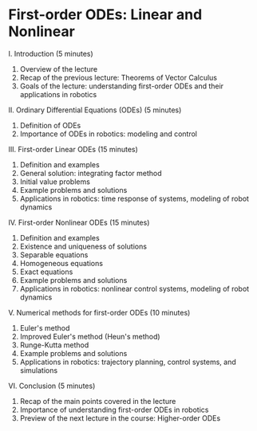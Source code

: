 # First-order ODEs: Linear and Nonlinear

I. Introduction (5 minutes)

1. Overview of the lecture
1. Recap of the previous lecture: Theorems of Vector Calculus
1. Goals of the lecture: understanding first-order ODEs and their applications in robotics

II. Ordinary Differential Equations (ODEs) (5 minutes)

1. Definition of ODEs
1. Importance of ODEs in robotics: modeling and control

III. First-order Linear ODEs (15 minutes)

1. Definition and examples
1. General solution: integrating factor method
1. Initial value problems
1. Example problems and solutions
1. Applications in robotics: time response of systems, modeling of robot dynamics

IV. First-order Nonlinear ODEs (15 minutes)

1. Definition and examples
1. Existence and uniqueness of solutions
1. Separable equations
1. Homogeneous equations
1. Exact equations
1. Example problems and solutions
1. Applications in robotics: nonlinear control systems, modeling of robot dynamics

V. Numerical methods for first-order ODEs (10 minutes)

1. Euler's method
1. Improved Euler's method (Heun's method)
1. Runge-Kutta method
1. Example problems and solutions
1. Applications in robotics: trajectory planning, control systems, and simulations

VI. Conclusion (5 minutes)

1. Recap of the main points covered in the lecture
1. Importance of understanding first-order ODEs in robotics
1. Preview of the next lecture in the course: Higher-order ODEs
